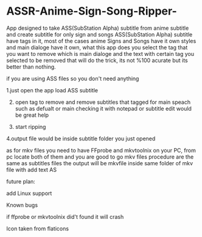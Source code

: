 # ASSR-Anime-Sign-Song-Ripper-
App designed to take ASS(SubStation Alpha) subtitle from anime subtitle and create subtitle for only sign and songs
ASS(SubStation Alpha) subtitle have tags in it, most of the cases anime Signs and Songs have it own styles and main dialoge have it own, what this app does you select the tag that you want to remove which is main dialoge and the text with certain tag you selected  to be removed that will do the trick, its not %100 acurate but its better than nothing. 


if you are using ASS files so you don't need anything 

1.just open the app load ASS subtitle 

2. open tag to remove and remove subtitles that tagged for main speach such as defualt or main checking it with notepad or subtitle edit would be great help  

3. start ripping 

4.output file would be inside subtitle folder you just opened 


as for mkv files you need to have FFprobe and mkvtoolnix on your PC, from pc locate both of them and you are good to go
mkv files procedure are the same as subtitles files the output will be mkvfile inside same folder of mkv file with add text AS

future plan:

add Linux support

Known bugs

if ffprobe or mkvtoolnix did't found it will crash

Icon taken from flaticons 
